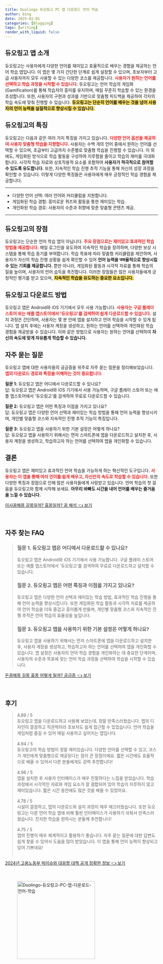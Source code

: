 ```yaml
---
title: Duolingo 듀오링고 PC 앱 다운로드 언어 학습
author: bing
date: 2025-02-01
categories: [Blogging]
tags: [writing]
render_with_liquid: false
---
```



<h2 id='듀오링고_앱_소개'>듀오링고 앱 소개</h2>

<p>듀오링고는 사용자에게 다양한 언어를 재미있고 효율적으로 배우는 경험을 제공하는 언어 학습 앱입니다. 이 앱은 몇 가지 간단한 단계로 쉽게 설정할 수 있으며, 초보자부터 고급 사용자까지 모두 사용할 수 있는 다양한 코스를 제공합니다. <b><span style="color: #ee2323;">사용자가 원하는 언어를 선택하고 학습 과정을 시작할 수 있습니다.</span></b> 듀오링고는 언어 학습의 게임화(Gamification)를 통해 학습자의 흥미를 유지하며, 매일 꾸준히 학습할 수 있는 환경을 조성합니다. 또한, 사용자의 구현과 성과를 기반으로 맞춤형 피드백을 제공하여 각자의 학습 속도에 맞춰 진행할 수 있습니다. <b><span style="background-color: #ffe066;">듀오링고는 단순히 언어를 배우는 것을 넘어 사용자의 언어 능력을 실질적으로 향상시킬 수 있습니다.</span></b></p>

<h2 id='듀오링고_특징'>듀오링고의 특징</h2>

<p>듀오링고는 다음과 같은 여러 가지 특징을 가지고 있습니다. <b><span style="color: #ee2323;">다양한 언어 옵션을 제공하여 사용자 맞춤형 학습을 지향합니다.</span></b> 사용자는 수백 개의 언어 중에서 원하는 언어를 선택할 수 있으며, 초급부터 고급까지 수준별로 맞춤형 학습을 진행할 수 있습니다. 이 외에도, 게임화된 방식으로 학습 활동을 구성하여 지루함을 줄이고 학습의 재미를 극대화합니다. 시각적 학습 자료와 상호작용적 요소를 포함하여 <b>사용자가 적극적으로 참여할 수 있도록 유도합니다.</b> 또한, 지속적인 학습 진행 추적 기능을 통해 자신의 성장 과정을 확인할 수 있습니다. 이렇게 다양한 특징들은 사용자에게 매우 긍정적인 학습 경험을 제공합니다.</p>

<hr />

<ul>
    <li>다양한 언어 선택: 여러 언어와 커리큘럼을 지원합니다.</li>
    <li>게임화된 학습 경험: 흥미로운 퀴즈와 활동을 통한 재미있는 학습.</li>
    <li>개인화된 학습 경로: 사용자의 수준과 취향에 맞춘 맞춤형 콘텐츠 제공.</li>
</ul>

<hr />

<h2 id='듀오링고_장점'>듀오링고의 장점</h2>

<p>듀오링고는 단순한 언어 학습 앱이 아닙니다. <b><span style="color: #ee2323;">주요 장점으로는 재미있고 효과적인 학습 방법을 제공합니다.</span></b> 매일 로그인을 유도하여 지속적인 학습을 장려하며, 다양한 보상 시스템을 통해 학습 동기를 부여합니다. 학습 목표에 따라 맞춤형 커리큘럼을 제안하며, 사용자가 자신의 학습 진행 상황을 쉽게 확인할 수 있어 <b>언어 능력을 जस율적으로 향상시킬 수 있는 기회를 제공합니다.</b> 뿐만 아니라, 게임화된 활동과 시각적 자료를 통해 학습의 질을 높이며, 사용자의 언어 습득을 촉진합니다. 이러한 장점들은 많은 사용자들에게 긍정적인 평가를 받고 있으며, <b><span style="background-color: #ffe066;">지속적인 학습을 유도하는 중요한 요소입니다.</span></b></p>

<h2 id='듀오링고_다운로드_방법'>듀오링고 다운로드 방법</h2>

<p>듀오링고 앱은 Android와 iOS 기기에서 모두 사용 가능합니다. <b><span style="color: #ee2323;">사용자는 구글 플레이 스토어 또는 애플 앱스토어에서 '듀오링고'를 검색하여 쉽게 다운로드할 수 있습니다.</span></b> 설치 과정은 간단하며, 사용자는 몇 분 안에 앱을 설치하고 언어 학습을 시작할 수 있게 됩니다. 앱 설치 후에는 사용자 계정을 생성하고, 원하는 언어를 선택하여 개인화된 학습 경험을 제공받을 수 있습니다. 이와 같은 방법으로 사용자는 원하는 언어를 선택하여 <b>자신의 속도에 맞게 자유롭게 학습할 수 있습니다.</b></p>

<h2 id='자주_묻는_질문'>자주 묻는 질문</h2>

<p>듀오링고 앱에 대한 사용자들의 궁금증을 위주로 자주 묻는 질문을 정리해보았습니다. <b><span style="color: #ee2323;">앱의 다운로드 경로와 특징을 이해하는 것이 중요합니다.</span></b></p>

<p><b>질문 1:</b> 듀오링고 앱은 어디에서 다운로드할 수 있나요?<br>
답: 듀오링고 앱은 Android와 iOS 기기에서 사용 가능하며, 구글 플레이 스토어 또는 애플 앱스토어에서 '듀오링고'를 검색하여 무료로 다운로드할 수 있습니다.</p>

<p><b>질문 2:</b> 듀오링고 앱은 어떤 특징과 이점을 가지고 있나요?<br>
답: 듀오링고 앱은 다양한 언어 선택과 재미있는 학습 방법을 통해 언어 능력을 향상시키며, 개인별 맞춤형 코스와 지속적인 진행 추적 기능이 특징입니다.</p>

<p><b>질문 3:</b> 듀오링고 앱을 사용하기 위한 기본 설정은 어떻게 하나요?<br>
답: 듀오링고 앱을 사용하기 위해서는 먼저 스마트폰에 앱을 다운로드하고 설치한 후, 사용자 계정을 생성하고, 학습하고자 하는 언어를 선택하여 앱을 개인화할 수 있습니다.</p>

<h2 id='결론'>결론</h2>

<p>듀오링고 앱은 재미있고 효과적인 언어 학습을 가능하게 하는 혁신적인 도구입니다. <b><span style="color: #ee2323;">사용자는 이 앱을 통해 여러 언어를 쉽게 배우고, 자신만의 속도로 학습할 수 있습니다.</span></b> 또한 다양한 특징과 장점으로 인해 많은 사용자들에게 사랑받고 있습니다. 언어 학습의 첫 걸음을 듀오링고와 함께 시작해 보세요. <b>아무리 바빠도 시간을 내어 언어를 배우는 즐거움을 느낄 수 있습니다.</b></p>


<p><a class="click-button" title="이사꿈해몽 길몽일까? 흉몽일까? 꿈 해석" href="https://blackassets.github.io/posts/%EC%9D%B4%EC%82%AC%EA%BF%88%ED%95%B4%EB%AA%BD-%EA%B8%B8%EB%AA%BD%EC%9D%BC%EA%B9%8C-%ED%9D%89%EB%AA%BD%EC%9D%BC%EA%B9%8C-%EA%BF%88-%ED%95%B4%EC%84%9D/" rel="dofollow">이사꿈해몽 길몽일까? 흉몽일까? 꿈 해석 👈 보기</a></p><br>
<h2 id='자주_찾는_FAQ'>자주 찾는 FAQ</h2>
<div itemscope="" itemtype="https://schema.org/FAQPage"> 
<blockquote> 
<div itemscope="" itemprop="mainEntity" itemtype="https://schema.org/Question"> 
<h3 itemprop="name">질문 1. 듀오링고 앱은 어디에서 다운로드할 수 있나요?</h3> 
<div itemscope="" itemprop="acceptedAnswer" itemtype="https://schema.org/Answer"> 
<span itemprop="text"> 
<p>듀오링고 앱은 Android와 iOS 기기에서 사용 가능합니다. 구글 플레이 스토어 또는 애플 앱스토어에서 '듀오링고'를 검색하여 무료로 다운로드하고 설치할 수 있습니다.</p> 
</span> 
</div> 
</div> 

<div itemscope="" itemprop="mainEntity" itemtype="https://schema.org/Question"> 
<h3 itemprop="name">질문 2. 듀오링고 앱은 어떤 특징과 이점을 가지고 있나요?</h3> 
<div itemscope="" itemprop="acceptedAnswer" itemtype="https://schema.org/Answer"> 
<span itemprop="text"> 
<p>듀오링고 앱은 다양한 언어 선택과 재미있는 학습 방법, 효과적인 학습 진행을 통해 언어 능력을 향상시킵니다. 또한 게임화된 학습 활동과 시각적 자료를 제공하여 언어 학습을 더욱 즐겁고 흥미롭게 만들며, 개인별 맞춤형 코스와 지속적인 진행 추적은 언어 학습의 효율성을 높입니다.</p> 
</span> 
</div> 
</div> 

<div itemscope="" itemprop="mainEntity" itemtype="https://schema.org/Question"> 
<h3 itemprop="name">질문 3. 듀오링고 앱을 사용하기 위한 기본 설정은 어떻게 하나요?</h3> 
<div itemscope="" itemprop="acceptedAnswer" itemtype="https://schema.org/Answer"> 
<span itemprop="text"> 
<p>듀오링고 앱을 사용하기 위해서는 먼저 스마트폰에 앱을 다운로드하고 설치한 후, 사용자 계정을 생성하고, 학습하고자 하는 언어를 선택하여 앱을 개인화할 수 있습니다. 앱 설정은 사용자의 언어 학습 경험을 개인화하는 데 중요한 단계이며, 사용자의 수준과 목표에 맞는 언어 학습 과정을 선택하여 학습을 시작할 수 있습니다.</p> 
</span> 
</div> 
</div> 
</blockquote> 
</div>
<p><a class="click-button" title="돈꿈해몽 길몽 흉몽 어떻게 될까? 궁금증" href="https://blackassets.github.io/posts/%EB%8F%88%EA%BF%88%ED%95%B4%EB%AA%BD-%EA%B8%B8%EB%AA%BD-%ED%9D%89%EB%AA%BD-%EC%96%B4%EB%96%BB%EA%B2%8C-%EB%90%A0%EA%B9%8C-%EA%B6%81%EA%B8%88%EC%A6%9D/" rel="dofollow">돈꿈해몽 길몽 흉몽 어떻게 될까? 궁금증 👈 보기</a></p><br>
<h2 id='후기'>후기</h2>
<div itemscope itemtype="https://schema.org/Product">
  <blockquote>
  <div itemprop="review" itemscope itemtype="https://schema.org/Review">
      <div itemprop="reviewRating" itemscope itemtype="https://schema.org/Rating"> <span itemprop="ratingValue">4.89</span> / <span itemprop="bestRating">5</span> </div>
      <span itemprop="reviewBody">듀오링고 앱을 다운로드하고 사용해 보았는데, 정말 만족스러웠습니다. 앱의 디자인이 깔끔하고 직관적이라 초보자도 쉽게 접근할 수 있었습니다. 언어 학습을 게임처럼 즐길 수 있어 매일 사용하고 싶어지는 앱입니다.</span>
  </div>
  <br>
  <div itemprop="review" itemscope itemtype="https://schema.org/Review">
      <div itemprop="reviewRating" itemscope itemtype="https://schema.org/Rating"> <span itemprop="ratingValue">4.94</span> / <span itemprop="bestRating">5</span> </div>
      <span itemprop="reviewBody">듀오링고의 학습 방법이 정말 재미있습니다. 다양한 언어를 선택할 수 있고, 코스가 개인에게 맞춤형으로 제공된다는 점이 큰 장점이에요. 짧은 시간에도 효율적으로 배울 수 있어서 다른 분들에게도 강력 추천합니다!</span>
  </div>
  <br>
  <div itemprop="review" itemscope itemtype="https://schema.org/Review">
      <div itemprop="reviewRating" itemscope itemtype="https://schema.org/Rating"> <span itemprop="ratingValue">4.96</span> / <span itemprop="bestRating">5</span> </div>
      <span itemprop="reviewBody">앱을 설치한 후 사용자 인터페이스가 매우 친절하다는 느낌을 받았습니다. 학습 과정에서 시각적인 자료와 게임 요소가 잘 결합되어 있어 학습이 지루하지 않고 재미있습니다. 짧은 시간 동안에도 많은 것을 배울 수 있었어요.</span>
  </div>
  <br>
  <div itemprop="review" itemscope itemtype="https://schema.org/Review">
      <div itemprop="reviewRating" itemscope itemtype="https://schema.org/Rating"> <span itemprop="ratingValue">4.78</span> / <span itemprop="bestRating">5</span> </div>
      <span itemprop="reviewBody">시설이 깔끔하고, 앱의 다운로드와 설치 과정이 매우 매끄러웠습니다. 또한 듀오링고는 다른 언어 학습 앱에 비해 훨씬 인터페이스가 사용하기 쉬워서 만족스러웠습니다. 진지한 학습을 원하시는 분들께 추천합니다!</span>
  </div>
  <br>
  <div itemprop="review" itemscope itemtype="https://schema.org/Review">
      <div itemprop="reviewRating" itemscope itemtype="https://schema.org/Rating"> <span itemprop="ratingValue">4.75</span> / <span itemprop="bestRating">5</span> </div>
      <span itemprop="reviewBody">앱의 진행이 매우 체계적이고 활용하기 좋습니다. 자주 묻는 질문에 대한 답변도 쉽게 찾을 수 있어서 도움을 많이 받았습니다. 이 앱을 통해 언어 능력이 향상되고 있어 기쁘네요!</span>
  </div>
  <br>
  </blockquote>
</div>
<p><a class="click-button" title="2024년 고용노동부 빅이슈와 대응할 대책 공개 정확한 정보" href="https://blackassets.github.io/posts/2024%EB%85%84-%EA%B3%A0%EC%9A%A9%EB%85%B8%EB%8F%99%EB%B6%80-%EB%B9%85%EC%9D%B4%EC%8A%88%EC%99%80-%EB%8C%80%EC%9D%91%ED%95%A0-%EB%8C%80%EC%B1%85-%EA%B3%B5%EA%B0%9C-%EC%A0%95%ED%99%95%ED%95%9C-%EC%A0%95%EB%B3%B4/" rel="dofollow">2024년 고용노동부 빅이슈와 대응할 대책 공개 정확한 정보 👈 보기</a></p><br>
<figure class="image"><img src="https://blackassets.github.io/assets/img/thumbnail/Duolingo-듀오링고-PC-앱-다운로드-언어-학습.webp" alt="Duolingo-듀오링고-PC-앱-다운로드-언어-학습" width="256" height="256"></figure>